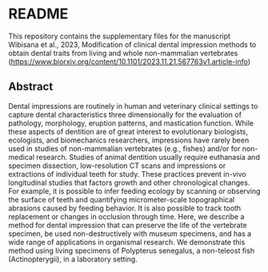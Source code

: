 # README

This repository contains the supplementary files for the manuscript Wibisana et al., 2023, Modification of clinical dental impression methods to obtain dental traits from living and whole non-mammalian vertebrates (https://www.biorxiv.org/content/10.1101/2023.11.21.567763v1.article-info)

## Abstract
Dental impressions are routinely in human and veterinary clinical settings to capture dental characteristics three dimensionally for the evaluation of pathology, morphology, eruption patterns, and mastication function. While these aspects of dentition are of great interest to evolutionary biologists, ecologists, and biomechanics researchers, impressions have rarely been used in studies of non-mammalian vertebrates (e.g., fishes) and/or for non-medical research. Studies of animal dentition usually require euthanasia and specimen dissection, low-resolution CT scans and impressions or extractions of individual teeth for study. These practices prevent in-vivo longitudinal studies that factors growth and other chronological changes. For example, it is possible to infer feeding ecology by scanning or observing the surface of teeth and quantifying micrometer-scale topographical abrasions caused by feeding behavior. It is also possible to track tooth replacement or changes in occlusion through time. Here, we describe a method for dental impression that can preserve the life of the vertebrate specimen, be used non-destructively with museum specimens, and has a wide range of applications in organismal research. We demonstrate this method using living specimens of Polypterus senegalus, a non-teleost fish (Actinopterygii), in a laboratory setting.
